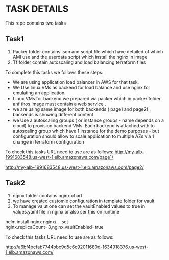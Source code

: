# TASK DETAILS 
 This repo contains two tasks 

## Task1

1. Packer folder contains json and script file which  have detailed of which  AMI use and the userdata script which install the nginx in image 
2. Tf folder contain autoscaling and load balancing terraform files 


To complete this tasks we follows these steps:
- We are using application load balancer in AWS for that task.
- We Use linux VMs as backend for load balance and use nginx for emulating an application. 
- Linux VMs for backend we prepared via packer which in packer folder anf thos image must contain a web service .
- we are using same image for both backends ( page1 and page2) , backends is showing different content
- we Use a autoscaling groups  ( or instance groups - name depends on a cloud) to provision backend VMs. Each backend is attached with to autoscaling group which have 1 instance  for the demo purposes - but configuration should allow to scale application to multiple AZs via 1 change in terraform configuration

To check this tasks URL need to use are as follows:
http://my-alb-1991683548.us-west-1.elb.amazonaws.com/page1/


http://my-alb-1991683548.us-west-1.elb.amazonaws.com/page2/


## Task2

1. nginx folder contains nginx chart 
2. we have created customie configuration in template folder for vault 
3. To manage valut one can set the vaultEnabled values to true in values.yaml file in nginx or also ser this on runtime

helm install nginx nginx/ --set nginx.replicaCount=3,nginx.vaultEnabled=true


To check this tasks URL need to use are as follows:

http://a6bf4bcfab7744bbc9d5c6c92011680d-1634918376.us-west-1.elb.amazonaws.com/
